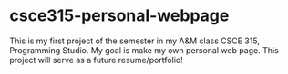 # csce315-personal-webpage
This is my first project of the semester in my A&amp;M class CSCE 315, Programming Studio. My goal is make my own personal web page. This project will serve as a future resume/portfolio!
